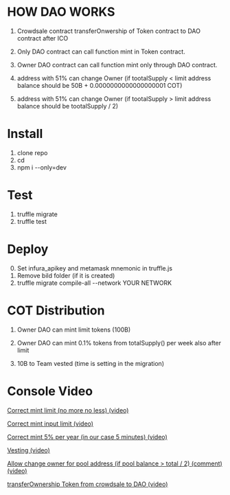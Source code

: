 # HOW DAO WORKS

1) Crowdsale contract transferOnwership of Token contract to DAO contract after ICO

2) Only DAO contract can call function mint in Token contract.

3) Owner DAO contract can call function mint only through DAO contract.

4) address with 51% can change Owner (if tootalSupply < limit address balance should be 50B + 0.0000000000000000001 COT)

5) address with 51% can change Owner (if tootalSupply > limit address balance should be tootalSupply / 2)

# Install
1) clone repo
2) cd
3) npm i --only=dev

# Test

1) truffle migrate
2) truffle test

# Deploy
0) Set infura_apikey and metamask mnemonic in truffle.js
1) Remove bild folder (if it is created)
2) truffle migrate compile-all --network YOUR NETWORK


# COT Distribution

1) Owner DAO can mint limit tokens (100B)

2) Owner DAO can mint 0.1% tokens from totalSupply() per week also after limit

3) 10B to Team vested (time is setting in the migration)

# Console Video

[Correct mint limit (no more no less) (video)](https://vk.com/videos223443924?z=video223443924_456239565%2Fpl_223443924_-2)

[Correct mint input limit (video)](https://vk.com/videos223443924?z=video223443924_456239559%2Fpl_223443924_-2)

[Correct mint 5% per year (in our case 5 minutes) (video)](https://vk.com/videos223443924?z=video223443924_456239561%2Fpl_223443924_-2)

[Vesting (video)](https://vk.com/videos223443924?z=video223443924_456239556%2Fpl_223443924_-2)

[Allow change owner for pool address (if pool balance > total / 2) (comment) (video)](https://vk.com/videos223443924?z=video223443924_456239566%2Fpl_223443924_-2)

[transferOwnership Token from crowdsale to DAO (video)](https://vk.com/video?z=video223443924_456239580%2Fpl_cat_updates)


